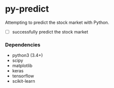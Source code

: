 # py-predict

Attempting to predict the stock market with Python.

- [ ] successfully predict the stock market

### Dependencies
- python3 (3.4+)
- scipy
- matplotlib
- keras
- tensorflow
- scikit-learn

